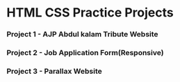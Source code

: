 <h1> HTML CSS Practice Projects</h1>
<h3>Project 1 - AJP Abdul kalam Tribute Website</h3>
<h3>Project 2 - Job Application Form(Responsive) </h3>
<h3>Project 3 - Parallax Website </h3>
